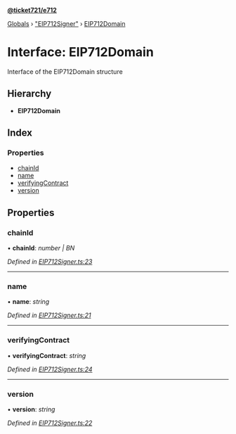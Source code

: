 **[@ticket721/e712](../README.md)**

[Globals](../globals.md) › ["EIP712Signer"](../modules/_eip712signer_.md) › [EIP712Domain](_eip712signer_.eip712domain.md)

# Interface: EIP712Domain

Interface of the EIP712Domain structure

## Hierarchy

* **EIP712Domain**

## Index

### Properties

* [chainId](_eip712signer_.eip712domain.md#chainid)
* [name](_eip712signer_.eip712domain.md#name)
* [verifyingContract](_eip712signer_.eip712domain.md#verifyingcontract)
* [version](_eip712signer_.eip712domain.md#version)

## Properties

###  chainId

• **chainId**: *number | BN*

*Defined in [EIP712Signer.ts:23](https://github.com/ticket721/env/blob/5c085aa/packages/e712/sources/EIP712Signer.ts#L23)*

___

###  name

• **name**: *string*

*Defined in [EIP712Signer.ts:21](https://github.com/ticket721/env/blob/5c085aa/packages/e712/sources/EIP712Signer.ts#L21)*

___

###  verifyingContract

• **verifyingContract**: *string*

*Defined in [EIP712Signer.ts:24](https://github.com/ticket721/env/blob/5c085aa/packages/e712/sources/EIP712Signer.ts#L24)*

___

###  version

• **version**: *string*

*Defined in [EIP712Signer.ts:22](https://github.com/ticket721/env/blob/5c085aa/packages/e712/sources/EIP712Signer.ts#L22)*